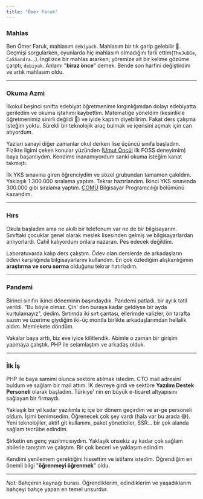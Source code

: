 ```yaml
---
title: "Ömer Faruk"
---
```


### Mahlas 
Ben Ömer Faruk, mahlasım `debiyach`. Mahlasım bir tık garip gelebilir 🙂. Geçmişi sorgularken, oyunlarda hiç mahlasım olmadığını fark ettim(`TheJuDGe`, `CaSSandra`...). İngilizce bir mahlas ararken; yöremize ait bir kelime gözüme çarptı, `debiyak`. Anlamı "**biraz önce**" demek. Bende son harfini değiştirdim ve artık mahlasım oldu.

---

### Okuma Azmi
İlkokul beşinci sınıfta edebiyat öğretmenime kırgınlığımdan dolayı edebiyatta geriledim ve okuma iştahımı kaybettim. Matematiğe yöneldim (kesinlikle öğretmenimiz sinirli değildi 🥲) ve iyide kaptım diyebilirim. Fakat ders çalışma isteğim yoktu. Sürekli bir teknolojik araç bulmak ve içerisini açmak için can atıyordum.

Yazları sanayi diğer zamanlar okul derken lise üçüncü sınıfa başladım. Fizikte ilgimi çeken konular yüzünden ([Umut Öncül](https://www.youtube.com/watch?v=NJcaDoPYSZA) ilk FOSS deneyimim) baya başarılıydım. Kendime inanamıyordum sanki okuma isteğim kanat takmıştı. 

İlk YKS sınavına giren öğrenciydim ve sözel grubundan tamamen çakıldım. Yaklaşık 1.300.000 sıralama yaptım. Tekrar hazırlandım. İkinci YKS sınavında 300.000 gibi sıralama yaptım. [ÇOMÜ](https://www.comu.edu.tr/) Bilgisayar Programcılığı bölümünü kazandım.

---

### Hırs
Okula başladım ama ne akıllı bir telefonum var ne de bir bilgisayarım. Sınıftaki çocuklar genel olarak meslek lisesinden gelmiş ve bilgisayarlardan anlıyorlardı. Cahil kalıyordum onlara nazaran. Pes edecek değildim. 

Laboratuvarda kalıp ders çalıştım. Ödev olan derslerde de arkadaşların ödevi karşılığında bilgisayarlarını kullandım. En çok özlediğim alışkanlığımın **araştırma ve soru sorma** olduğunu tekrar hatırladım. 

---

### Pandemi
Birinci sınıfın ikinci döneminin başındaydık. Pandemi patladı, bir aylık tatil verildi. "Bu böyle olmaz. Çin' den buraya kadar geldiyse bir ayda kurtulamayız", dedim. Sırtımda iki sırt çantası, ellerimde valizler, ön tarafta sazım ve üzerime giydiğim iki-üç montla birlikte arkadaşlarımdan hellalik aldım. Memlekete döndüm. 

Vakalar baya arttı, biz eve iyice kilitlendik. Abimle o zaman bir girişim yapmaya çalıştık. PHP ile selamlaştım ve arkadaş olduk. 

---

### İlk İş
PHP ile baya samimi olunca sektöre atılmak istedim. CTO mail adresini buldum ve sağlam bir mail attım. İK devreye girdi ve sektöre **Yazılım Destek Personeli** olarak başladım. Türkiye' nin en büyük e-ticaret altyapısını sağlayan bir firmaydı. 

Yaklaşık bir yıl kadar yazılımla iç içe bir dönem geçirdim ve ar-ge personeli oldum. İşimi benimsedim. Öğrenecek çok şey vardı (hala var bu arada 😅). Yeni teknolojiler, aktif git kullanımı, paket yöneticiler, SSR... bir çok alanda sağlam tecrübe edindim.

Şirketin en genç yazılımcısıydım. Yaklaşık onsekiz ay kadar çok sağlam abilerle tanıştım ve çalıştım. Bir çok beceri ve yaklaşım edindim. 

Kendimi yenilemem gerektiğini hissettim ve istifamı istedim. Öğrendiğim en önemli bilgi "**öğrenmeyi öğrenmek**" oldu.


---

_Not:_ Bahçenin kaynağı burası. Öğrendiklerim, edindiklerim ve yaşadıklarım bahçeyi bahçe yapan en temel unsurdur.
